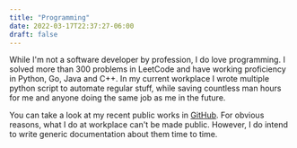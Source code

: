 ```yaml
---
title: "Programming"
date: 2022-03-17T22:37:27-06:00
draft: false
---
```


While I'm not a software developer by profession, I do love programming. I
solved more than 300 problems in LeetCode and have working proficiency in
Python, Go, Java and C++. In my current workplace I wrote multiple python script
to automate regular stuff, while saving countless man hours for me and anyone
doing the same job as me in the future.

You can take a look at my recent public works in
[GitHub](https://github.com/rafee). For obvious reasons, what I do at workplace
can't be made public. However, I do intend to write generic documentation about
them time to time.
